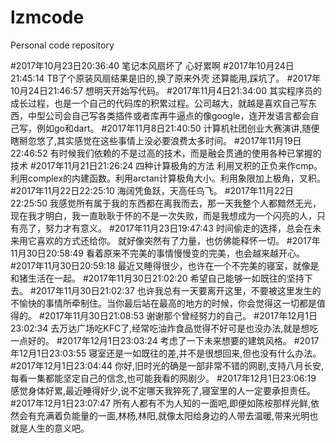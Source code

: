 # lzmcode
Personal code repository 

#2017年10月23日20:36:40 笔记本风扇坏了 心好累啊
#2017年10月24日21:45:14 TB了个原装风扇结果是旧的,换了原来外壳 还算能用,踩坑了。
#2017年10月24日21:46:57 想明天开始写代码。
#2017年11月4日21:34:00 其实程序员的成长过程，也是一个自己的代码库的积累过程。公司越大，就越是喜欢自己写东西，中型公司会自己写各类插件或者库再牛逼点的像google，连开发语言都会自己写，例如go和dart。
#2017年11月8日21:40:50 计算机社团创业大赛演讲,随便瞎掰忽悠了,其实感觉在这些事情上没必要浪费太多时间。
#2017年11月19日22:46:52 有时候我们依赖的不是过高的技术，而是融会贯通的使用各种已掌握的技术
#2017年11月21日21:26:24 四种计算极角的方法 利用叉积的正负来作cmp。利用complex的内建函数。利用arctan计算极角大小。利用象限加上极角，叉积。
#2017年11月22日22:25:10 海阔凭鱼跃，天高任鸟飞。
#2017年11月22日22:25:50 我感觉所有属于我的东西都在离我而去，那一天我整个人都黯然无光，现在我才明白，我一直耿耿于怀的不是一次失败，而是我想成为一个闪亮的人，只有亮了，努力才有意义。
#2017年11月23日19:47:43 时间偷走的选择，总会在未来用它喜欢的方式还给你。  就好像突然有了力量，也仿佛能释怀一切。
#2017年11月30日20:58:49 看着原来不完美的事情慢慢变的完美，也会越来越开心。
#2017年11月30日20:59:18 最近又睡得很少，也许在一个不完美的寝室，就像是和猪生活在一起。
#2017年11月30日21:02:20 希望自己能够一如既往的坚持下去。
#2017年11月30日21:02:37 也许我总有一天要离开这里，不要被这里发生的不愉快的事情所牵制住。当你最后站在最高的地方的时候，你会觉得这一切都是值得的。
#2017年11月30日21:08:53 谢谢那个曾经努力的自己。
#2017年12月1日23:02:34 去万达广场吃KFC了,经常吃油炸食品觉得不好可是也没办法,就是想吃一点好的。
#2017年12月1日23:03:24 考虑了一下未来想要的建筑风格。
#2017年12月1日23:03:55 寝室还是一如既往的差,并不是很想回来,但也没有什么办法。
#2017年12月1日23:04:44 你好,旧时光的确是一部非常不错的网剧,支持八月长安,每看一集都能坚定自己的信念,也可能我看的网剧少。
#2017年12月1日23:06:19 感觉身体好累,最近睡得好少,说不定哪天我猝死了,寝室里的人一定要承担责任。
#2017年12月1日23:07:47 所有人都有不为人知的一面吧,即便如陈桉那样光鲜,依然会有充满着负能量的一面,林杨,林阳,就像太阳给身边的人带去温暖,带来光明也就是人生的意义吧。